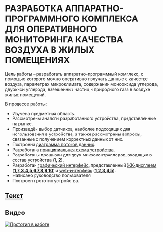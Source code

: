 # РАЗРАБОТКА АППАРАТНО-ПРОГРАММНОГО КОМПЛЕКСА ДЛЯ ОПЕРАТИВНОГО МОНИТОРИНГА КАЧЕСТВА ВОЗДУХА В ЖИЛЫХ ПОМЕЩЕНИЯХ
Цель работы – разработать аппаратно-программный комплекс, с помощью которого можно оперативно получать данные о качестве воздуха, параметрах микроклимата, содержании монооксида углерода, двуокиси углерода, взвешенных частиц и природного газа в воздухе жилых помещений.

В процессе работы: 
* Изучена предметная область.
* Рассмотрены аналоги разработанного устройства, представленные на рынке. 
* Произведён выбор датчиков, наиболее подходящих для использования в устройстве, 
    а также рассмотрены вопросы, связанные с получением корректных данных от них. 
* Построена [диаграмма потоков данных](Images/DFD.png).
* Разработана [принципиальная схема устройства](Images/схема.png). 
* Разработаны прошивки для двух микроконтроллеров, 
    входящих в состав устройства (**[1](DataCollector/), [2](MainController/)**). 
* Разработан [графический интерфейс](Images/Интерфейс.png), представленный [ЖК-дисплеем](Nextion/) (**[1](Images/gui/1.png),[2](Images/gui/2.png),[3](Images/gui/3.png),[4](Images/gui/4.png),[5](Images/gui/5.png),[6](Images/gui/6.png),[7](Images/gui/7.png),[8](Images/gui/8.png),[9](Images/gui/9.png),[10](Images/10.png)**) и 
[web-интерфейс](WebInterface/) (**[1](Images/1.png),[2](Images/2.png),[3](Images/3.png),[4](Images/4.png),[5](Images/5.png)**). 
* Написано руководство пользователя. 
* Построен прототип устройства.

## [Текст](Text/Диплом.pdf)

## Видео
[![Прототип в работе](https://img.youtube.com/vi/YOUTUBE_VIDEO_ID_HERE/0.jpg)](https://www.youtube.com/watch?v=YOUTUBE_VIDEO_ID_HERE)